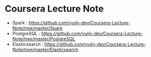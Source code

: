 # Coursera Lecture Note
- Spark : https://github.com/yujin-dev/Coursera-Lecture-Note/tree/master/Spark
- PostgreSQL : https://github.com/yujin-dev/Coursera-Lecture-Note/tree/master/PostgreSQL
- Elasticsearch : https://github.com/yujin-dev/Coursera-Lecture-Note/tree/master/Elasticsearch